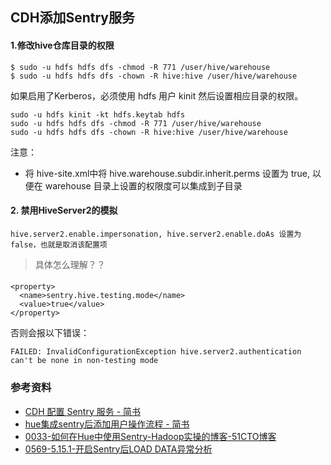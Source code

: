 ## CDH添加Sentry服务

#### 1.修改hive仓库目录的权限
```
$ sudo -u hdfs hdfs dfs -chmod -R 771 /user/hive/warehouse
$ sudo -u hdfs hdfs dfs -chown -R hive:hive /user/hive/warehouse
```
如果启用了Kerberos，必须使用 hdfs 用户 kinit 然后设置相应目录的权限。
```
sudo -u hdfs kinit -kt hdfs.keytab hdfs
sudo -u hdfs hdfs dfs -chmod -R 771 /user/hive/warehouse
sudo -u hdfs hdfs dfs -chown -R hive:hive /user/hive/warehouse
```

注意：
- 将 hive-site.xml中将 hive.warehouse.subdir.inherit.perms 设置为 true, 以便在 warehouse 目录上设置的权限度可以集成到子目录

#### 2. 禁用HiveServer2的模拟
```
hive.server2.enable.impersonation, hive.server2.enable.doAs 设置为false，也就是取消该配置项
```
> 具体怎么理解？？


#### 
```
<property>
  <name>sentry.hive.testing.mode</name>
  <value>true</value>
</property>
```
否则会报以下错误：
```
FAILED: InvalidConfigurationException hive.server2.authentication can't be none in non-testing mode
```


### 参考资料
- [CDH 配置 Sentry 服务 - 简书](https://www.jianshu.com/p/dfcad1a3044d)
- [hue集成sentry后添加用户操作流程 - 简书](https://www.jianshu.com/p/e0fc624e433d)
- [0033-如何在Hue中使用Sentry-Hadoop实操的博客-51CTO博客](https://blog.51cto.com/14049791/2320839)
- [0569-5.15.1-开启Sentry后LOAD DATA异常分析](https://cloud.tencent.com/developer/article/1419628)